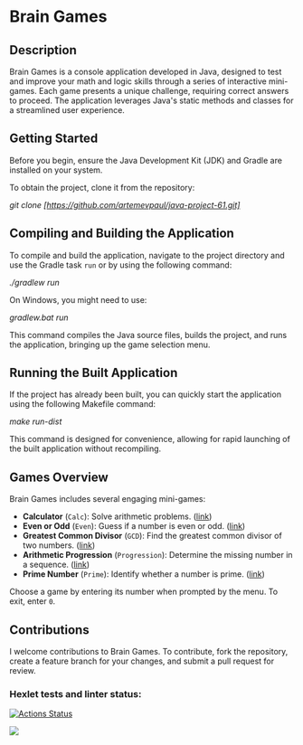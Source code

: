 # Brain Games

## Description

Brain Games is a console application developed in Java, designed to test and improve your math and logic skills through a series of interactive mini-games. 
Each game presents a unique challenge, requiring correct answers to proceed. The application leverages Java's static methods and classes for a streamlined user experience.

## Getting Started

Before you begin, ensure the Java Development Kit (JDK) and Gradle are installed on your system.

To obtain the project, clone it from the repository:

_git clone [https://github.com/artemevpaul/java-project-61.git]_


## Compiling and Building the Application

To compile and build the application, navigate to the project directory and use the Gradle task `run` or by using the following command:

_./gradlew run_


On Windows, you might need to use:

_gradlew.bat run_

This command compiles the Java source files, builds the project, and runs the application, bringing up the game selection menu.

## Running the Built Application

If the project has already been built, you can quickly start the application using the following Makefile command:

_make run-dist_

This command is designed for convenience, allowing for rapid launching of the built application without recompiling.



## Games Overview

Brain Games includes several engaging mini-games:

- **Calculator** (`Calc`): Solve arithmetic problems. ([link](https://asciinema.org/a/uOVohgRJBdFD3bkJbP0E4TcMn))
- **Even or Odd** (`Even`): Guess if a number is even or odd. ([link](https://asciinema.org/a/yFE0hDTG7epP39jg68BZkQEiW))
- **Greatest Common Divisor** (`GCD`): Find the greatest common divisor of two numbers. ([link](https://asciinema.org/a/vOjQIJ4aD7Sd6b5Ucj5LyvhrH))
- **Arithmetic Progression** (`Progression`): Determine the missing number in a sequence. ([link](https://asciinema.org/a/91zmDPptHmu4bjWYQWdETcQej))
- **Prime Number** (`Prime`): Identify whether a number is prime. ([link](https://asciinema.org/a/r7fNcKgCk8dXTgnsdBws5NZJr))


Choose a game by entering its number when prompted by the menu. To exit, enter `0`.

## Contributions

I welcome contributions to Brain Games. To contribute, fork the repository, create a feature branch for your changes, and submit a pull request for review.



### Hexlet tests and linter status:
[![Actions Status](https://github.com/artemevpaul/java-project-61/workflows/hexlet-check/badge.svg)](https://github.com/artemevpaul/java-project-61/actions)

<a href="https://codeclimate.com/github/artemevpaul/java-project-61/maintainability"><img src="https://api.codeclimate.com/v1/badges/a8e46f60c7078ba9f7ff/maintainability" /></a>

